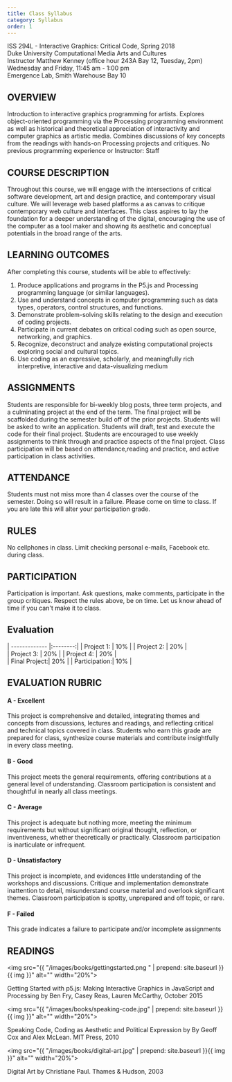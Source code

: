 ```yaml
---
title: Class Syllabus
category: Syllabus
order: 1
---
```


ISS 294L - Interactive Graphics: Critical Code, Spring 2018<br>
Duke University Computational Media Arts and Cultures<br>
Instructor Matthew Kenney (office hour 243A Bay 12, Tuesday, 2pm)<br>
Wednesday and Friday, 11:45 am - 1:00 pm<br>
Emergence Lab, Smith Warehouse Bay 10<br>


## OVERVIEW
Introduction to interactive graphics programming for artists. Explores object-oriented programming via the Processing programming environment as well as historical and theoretical appreciation of interactivity and computer graphics as artistic media. Combines discussions of key concepts from the readings with hands-on Processing projects and critiques. No previous programming experience or Instructor: Staff

## COURSE DESCRIPTION
Throughout this course, we will engage with the intersections of critical software development, art and design practice, and contemporary visual culture. We will leverage web based platforms a as canvas to critique contemporary web culture and interfaces. This class aspires to lay the foundation for a deeper understanding of the digital, encouraging the use of the computer as a tool maker and showing its aesthetic and conceptual potentials in the broad range of the arts. 


## LEARNING OUTCOMES
After completing this course, students will be able to effectively:

1. Produce applications and programs in the P5.js and Processing programming language (or similar languages).
2. Use and understand concepts in computer programming such as data types, operators,
control structures, and functions.
3. Demonstrate problem-solving skills relating to the design and execution of coding
projects.
4. Participate in current debates on critical coding such as open source, networking, and
graphics.
5. Recognize, deconstruct and analyze existing computational projects exploring social and 
cultural topics.
6. Use coding as an expressive, scholarly, and meaningfully rich interpretive, interactive
and data-visualizing medium

## ASSIGNMENTS
Students are responsible for bi-weekly blog posts, three term projects, and a
culminating project at the end of the term. The final project will be scaffolded during the
semester build off of the prior projects. Students will be asked to write an application. Students will draft, test and execute the code for their final project. Students are encouraged to use weekly assignments to think through and practice aspects of the
final project. Class participation will be based on attendance,reading and practice, and
active participation in class activities. 

## ATTENDANCE
Students must not miss more than 4 classes over the course of the semester. Doing so will result in a failure. Please come on time to class. If you are late this will alter your participation grade.

## RULES
No cellphones in class. Limit checking personal e-mails, Facebook etc. during class.

## PARTICIPATION

Participation is important. Ask questions, make comments, participate in the group critiques. Respect the rules above, be on time. Let us know ahead of time if you can't make it to class. 

## Evaluation

| ------------- |:--------:| 
| Project 1:    | 10%     | 
| Project 2:    | 20%     |  
| Project 3:    | 20%     | 
| Project 4:    | 20%     |   
| Final Project:| 20%     | 
| Participation:| 10%     |  

## EVALUATION RUBRIC

#### A - Excellent
This project is comprehensive and detailed, integrating themes and concepts from discussions,
lectures and readings, and reflecting critical and technical topics covered in class. Students who earn this grade are prepared for class, synthesize course materials and contribute insightfully in
every class meeting.

#### B - Good
This project meets the general requirements, offering contributions at a general level of
understanding. Classroom participation is consistent and thoughtful in nearly all class meetings.

#### C - Average
This project is adequate but nothing more, meeting the minimum requirements but without
significant original thought, reflection, or inventiveness, whether theoretically or practically.
Classroom participation is inarticulate or infrequent.

#### D - Unsatisfactory
This project is incomplete, and evidences little understanding of the workshops and discussions.
Critique and implementation demonstrate inattention to detail, misunderstand course material
and overlook significant themes. Classroom participation is spotty, unprepared and off topic, or
rare.

#### F - Failed
This grade indicates a failure to participate and/or incomplete assignments

## READINGS

<img src="{{ "/images/books/gettingstarted.png " | prepend: site.baseurl }}{{ img }}" alt="" width="20%">

Getting Started with p5.js: Making Interactive Graphics in JavaScript and Processing by Ben Fry, Casey Reas, Lauren McCarthy, October 2015

<img src="{{ "/images/books/speaking-code.jpg" | prepend: site.baseurl }}{{ img }}" alt="" width="20%">

Speaking Code, Coding as Aesthetic and Political Expression by By Geoff Cox and Alex McLean. MIT Press, 2010

<img src="{{ "/images/books/digital-art.jpg" | prepend: site.baseurl }}{{ img }}" alt="" width="20%">

Digital Art by Christiane Paul. Thames & Hudson, 2003
